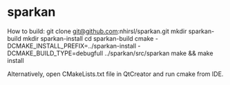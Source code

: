 # sparkan
How to build:
git clone git@github.com:nhirsl/sparkan.git
mkdir sparkan-build
mkdir sparkan-install
cd sparkan-build
cmake -DCMAKE_INSTALL_PREFIX=../sparkan-install -DCMAKE_BUILD_TYPE=debugfull ../sparkan/src/sparkan
make && make install

Alternatively, open CMakeLists.txt file in QtCreator and run cmake from IDE.
